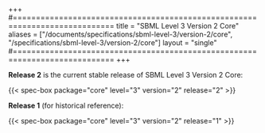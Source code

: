 +++
#============================================================================
title  = "SBML Level 3 Version 2 Core"
aliases = ["/documents/specifications/sbml-level-3/version-2/core", "/specifications/sbml-level-3/version-2/core"]
layout = "single"
#============================================================================
+++

**Release 2** is the current stable release of SBML Level 3 Version 2 Core:

{{< spec-box package="core" level="3" version="2" release="2" >}}

**Release 1** (for historical reference):

{{< spec-box package="core" level="3" version="2" release="1" >}}
